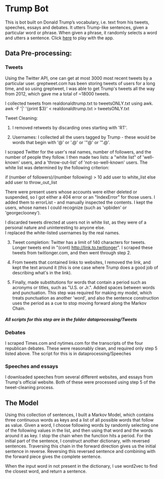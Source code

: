 # Trump Bot

This is bot built on Donald Trump’s vocabulary, i.e. text from his tweets, speeches, essays and debates. 
It utters Trump-like sentences, given a particular word or phrase. When given a phrase, it randomly selects a 
word and utters a sentence. Click [here](http://whatwouldtrumpsay.elasticbeanstalk.com/) to play with the app.  


## Data Pre-processing:

### Tweets

Using the Twitter API, one can get at most 3000 most recent tweets by
a particular user. greptweet.com has been storing tweets of users for 
a long time, and so using greptweet, I was able to get Trump's tweets 
all the way from 2012, which gave me a total of ~18000 tweets. 

I collected tweets from realdonaldtrump.txt to tweetsONLY.txt using awk.
    awk -F '|' '{print $3}' < realdonaldtrump.txt > tweetsONLY.txt

Tweet Cleaning:

1. I removed retweets by discarding ones starting with 'RT'. 

2. Usernames: I collected all the users tagged by Trump - these would be words that begin 
with '@' or '.@' or '"@' or '".@'. 

I scraped Twitter for the user's real names, number of followers, and the 
number of people they follow. I then made two lists: a "white list" of 'well-known' 
users, and a 'throw-out-list' of 'not-so-well-known' users. The white list was 
determined by the following criterion: 

if (number of followers)/(number following) > 10
  add user to white_list 
else 
  add user to throw_out_list

There were present users whose accounts were either deleted or suspended, so 
I got either a 404 error or an "IndexError" for those users. I added them to 
errorList - and manually inspected the contents. I kept the users, whose names
I could recognize (such as 'vpbiden' or 'georgeclooney').   

I discarded tweets directed at users not in white list, as they were of 
a personal nature and uninteresting to anyone else.  
I replaced the white-listed usernames by the real names. 

3. Tweet completion: Twitter has a limit of 140 characters for tweets. Longer 
tweets end in "(cont) http://link.to.twitlonger". I scraped these tweets 
from twitlonger.com, and then went through step 2. 

4. From tweets that contained links to websites, I removed the link, and kept
the text around it (this is one case where Trump does a good job of describing
what's in the link). 

5. Finally, made substitutions for words that contain a period such as 
acronyms or titles, such as "U.S. or Jr.". Added spaces between words and 
punctuation. This step was required for making my model, which treats 
punctuation as another 'word', and also the sentence construction uses the 
period as a cue to stop moving forward along the Markov Chain.   

##### All scripts for this step are in the folder dataprocessing/Tweets

### Debates
I scraped Times.com and nytimes.com for the transcripts of the four republican 
debates. These were reasonably clean, and required only step 5 listed above. 
The script for this is in dataprocessing/Speeches

### Speeches and essays
I downloaded speeches from several different websites, and essays from Trump's 
official website. Both of these were processed using step 5 of the tweet-cleaning
process. 

## The Model
Using this collection of sentences, I built a Markov Model, which contains three 
continuous words as keys and a list of all possible words that follow as value. 
Given a word, I choose following words by randomly selecting one of the following 
values in the list, and then using that word and the words around it as key. I stop 
the chain when the function hits a period. For the initial part of the sentence, I 
construct another dictionary, with reversed sentences. Traversing this chain in the 
forward direction gives us the initial sentence in reverse. Reversing this reversed
sentence and combining with the forward piece gives the complete sentence. 

When the input word in not present in the dictionary, I use word2vec to find the 
closest word, and return a sentence. 


 
